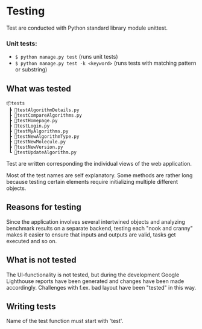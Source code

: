 # Testing

Test are conducted with Python standard library module unittest. 

### Unit tests:
- `$ python manage.py test` (runs unit tests)
- `$ python manage.py test -k <keyword>` (runs tests with matching pattern or substring)


## What was tested

```
📦tests
 ┣ 📜testAlgorithmDetails.py
 ┣ 📜testCompareAlgorithms.py
 ┣ 📜testHomepage.py
 ┣ 📜testLogin.py
 ┣ 📜testMyAlgorithms.py
 ┣ 📜testNewAlgorithmType.py
 ┣ 📜testNewMolecule.py
 ┣ 📜testNewVersion.py
 ┗ 📜testUpdateAlgorithm.py
```

 Test are written corresponding the individual views of the web application.
 
 Most of the test names are self explanatory. Some methods are rather long because testing certain elements require initializing multiple different objects.

 ## Reasons for testing
 Since the application involves several intertwined objects and analyzing benchmark results on a separate backend, testing each "nook and cranny" makes it easier to ensure that inputs and outputs are valid, tasks get executed and so on.

 ## What is not tested
 The UI-functionality is not tested, but during the development Google Lighthouse reports have been generated and changes have been made accordingly. Challenges with f.ex. bad layout have been "tested" in this way.

 ## Writing tests
 Name of the test function must start with 'test'.
